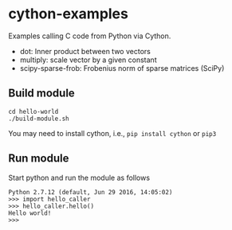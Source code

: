 # cython-examples

Examples calling C code from Python via Cython.

* dot: Inner product between two vectors
* multiply: scale vector by a given constant
* scipy-sparse-frob: Frobenius norm of sparse matrices (SciPy)

## Build module

```
cd hello-world
./build-module.sh
```

You may need to install cython, i.e., `pip install cython` or `pip3`

## Run module

Start python and run the module as follows

```
Python 2.7.12 (default, Jun 29 2016, 14:05:02) 
>>> import hello_caller
>>> hello_caller.hello()
Hello world!
>>> 
```
